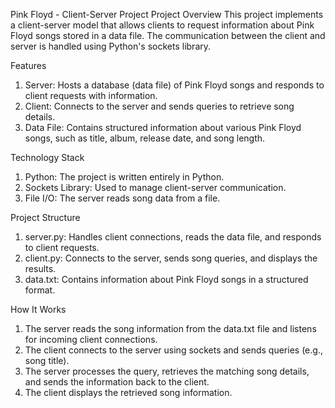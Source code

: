 Pink Floyd - Client-Server Project
Project Overview
  This project implements a client-server model that allows clients to request information about Pink Floyd songs stored in a data file. 
  The communication between the client and server is handled using Python's sockets library.

Features
  1. Server: Hosts a database (data file) of Pink Floyd songs and responds to client requests with information.
  2. Client: Connects to the server and sends queries to retrieve song details.
  3. Data File: Contains structured information about various Pink Floyd songs, such as title, album, release date, and song length.
     
Technology Stack
  1. Python: The project is written entirely in Python.
  2. Sockets Library: Used to manage client-server communication.
  3. File I/O: The server reads song data from a file.
     
Project Structure
  1. server.py: Handles client connections, reads the data file, and responds to client requests.
  2. client.py: Connects to the server, sends song queries, and displays the results.
  3. data.txt: Contains information about Pink Floyd songs in a structured format.
     
How It Works
  1. The server reads the song information from the data.txt file and listens for incoming client connections.
  2. The client connects to the server using sockets and sends queries (e.g., song title).
  3. The server processes the query, retrieves the matching song details, and sends the information back to the client.
  4. The client displays the retrieved song information.
